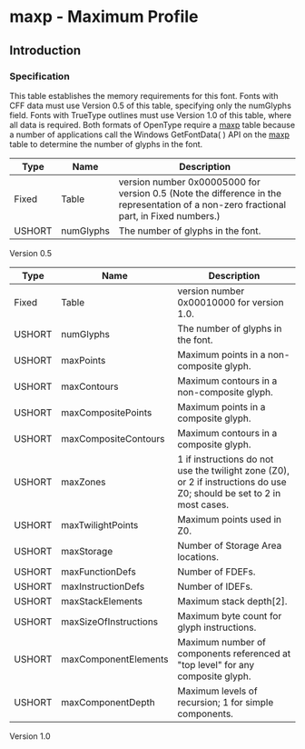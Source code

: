 # maxp - Maximum Profile

## Introduction

### Specification

This table establishes the memory requirements for this font. Fonts with
CFF data must use Version 0.5 of this table, specifying only the
numGlyphs field. Fonts with TrueType outlines must use Version 1.0 of
this table, where all data is required. Both formats of OpenType require
a [maxp](#chapter.maxp) table because a number of applications call the
Windows GetFontData( ) API on the [maxp](#chapter.maxp) table to
determine the number of glyphs in the font.

| Type   | Name      | Description                                                                                                                            |
| ------ | --------- | -------------------------------------------------------------------------------------------------------------------------------------- |
| Fixed  | Table     | version number 0x00005000 for version 0.5 (Note the difference in the representation of a non-zero fractional part, in Fixed numbers.) |
| USHORT | numGlyphs | The number of glyphs in the font.                                                                                                      |

Version 0.5

| Type   | Name                  | Description                                                                                                            |
| ------ | --------------------- | ---------------------------------------------------------------------------------------------------------------------- |
| Fixed  | Table                 | version number 0x00010000 for version 1.0.                                                                             |
| USHORT | numGlyphs             | The number of glyphs in the font.                                                                                      |
| USHORT | maxPoints             | Maximum points in a non-composite glyph.                                                                               |
| USHORT | maxContours           | Maximum contours in a non-composite glyph.                                                                             |
| USHORT | maxCompositePoints    | Maximum points in a composite glyph.                                                                                   |
| USHORT | maxCompositeContours  | Maximum contours in a composite glyph.                                                                                 |
| USHORT | maxZones              | 1 if instructions do not use the twilight zone (Z0), or 2 if instructions do use Z0; should be set to 2 in most cases. |
| USHORT | maxTwilightPoints     | Maximum points used in Z0.                                                                                             |
| USHORT | maxStorage            | Number of Storage Area locations.                                                                                      |
| USHORT | maxFunctionDefs       | Number of FDEFs.                                                                                                       |
| USHORT | maxInstructionDefs    | Number of IDEFs.                                                                                                       |
| USHORT | maxStackElements      | Maximum stack depth\[2\].                                                                                              |
| USHORT | maxSizeOfInstructions | Maximum byte count for glyph instructions.                                                                             |
| USHORT | maxComponentElements  | Maximum number of components referenced at "top level" for any composite glyph.                                        |
| USHORT | maxComponentDepth     | Maximum levels of recursion; 1 for simple components.                                                                  |

Version 1.0

